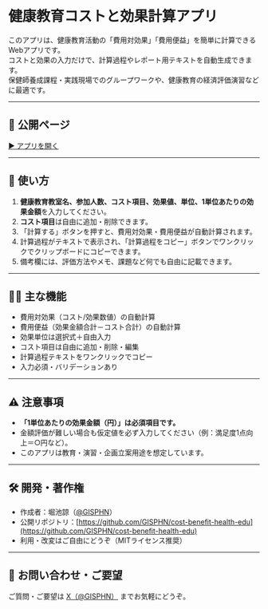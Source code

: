 # 健康教育コストと効果計算アプリ

このアプリは、健康教育活動の「費用対効果」「費用便益」を簡単に計算できるWebアプリです。  
コストと効果の入力だけで、計算過程やレポート用テキストを自動生成できます。  
保健師養成課程・実践現場でのグループワークや、健康教育の経済評価演習などに最適です。

---

## 🚀 公開ページ

[▶️ アプリを開く](https://gisphn.github.io/cost-benefit-health-edu/)

---

## 🔰 使い方

1. **健康教育教室名、参加人数、コスト項目、効果値、単位、1単位あたりの効果金額**を入力してください。
2. **コスト項目**は自由に追加・削除できます。
3. 「計算する」ボタンを押すと、費用対効果・費用便益が自動計算されます。
4. 計算過程がテキストで表示され、「計算過程をコピー」ボタンでワンクリックでクリップボードにコピーできます。
5. 備考欄には、評価方法やメモ、課題など何でも自由に記載できます。

---

## 🧑‍🏫 主な機能

- 費用対効果（コスト/効果数値）の自動計算
- 費用便益（効果金額合計－コスト合計）の自動計算
- 効果単位は選択式＋自由入力
- コスト項目は自由に追加・削除・編集
- 計算過程テキストをワンクリックでコピー
- 入力必須・バリデーションあり

---

## ⚠️ 注意事項

- **「1単位あたりの効果金額（円）」は必須項目です。**
- 金額評価が難しい場合も仮定値を必ず入力してください（例：満足度1点向上＝○円など）。
- このアプリは教育・演習・企画立案用途を想定しています。

---

## 🛠️ 開発・著作権

- 作成者：堀池諒（[@GISPHN](https://x.com/GISPHN)）
- 公開リポジトリ：[https://github.com/GISPHN/cost-benefit-health-edu](https://github.com/GISPHN/cost-benefit-health-edu)
- 利用・改変はご自由にどうぞ（MITライセンス推奨）

---

## 💬 お問い合わせ・ご要望

ご質問・ご要望は [X（@GISPHN）](https://x.com/GISPHN) までお気軽にどうぞ。
